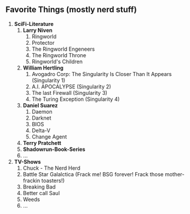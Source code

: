 ## Favorite Things (mostly nerd stuff)

1. **SciFi-Literature**
   1. **Larry Niven**
      1. Ringworld
      2. Protector
      3. The Ringworld Engeneers
      4. The Ringworld Throne
      5. Ringworld's Children
   2. **William Hertling** 
      1. Avogadro Corp: The Singularity Is Closer Than It Appears (Singularity 1)  
      2. A.I. APOCALYPSE (Singularity 2)
      3. The last Firewall  (Singularity 3)  
      4. The Turing Exception (Singularity 4) 
   2. **Daniel Suarez**
      1. Daemon
      2. Darknet
      3. BIOS
      4. Delta-V
      5. Change Agent
   3. **Terry Pratchett**
   4. **Shadowrun-Book-Series**
   5. ... 
3. **TV-Shows** 
   1. Chuck - The Nerd Herd 
   2. Battle Star Galalctica (Frack me! BSG forever! Frack those mother-frackin toasters!) 
   3. Breaking Bad 
   4. Better call Saul
   5. Weeds
   6. ...
